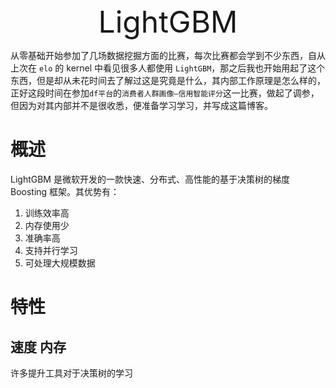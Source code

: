 <center><font size=7>LightGBM</font></center>

从零基础开始参加了几场数据挖掘方面的比赛，每次比赛都会学到不少东西，自从上次在 `elo` 的 kernel 中看见很多人都使用 `LightGBM`，那之后我也开始用起了这个东西，但是却从未花时间去了解过这是究竟是什么，其内部工作原理是怎么样的，正好这段时间在参加`df平台`的`消费者人群画像—信用智能评分`这一比赛，做起了调参，但因为对其内部并不是很收悉，便准备学习学习，并写成这篇博客。

# 概述

LightGBM 是微软开发的一款快速、分布式、高性能的基于决策树的梯度 Boosting 框架。其优势有：

1. 训练效率高
2. 内存使用少
3. 准确率高
4. 支持并行学习
5. 可处理大规模数据

# 特性

## 速度 内存

许多提升工具对于决策树的学习